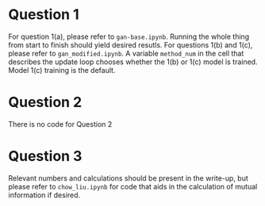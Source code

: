 # Question 1
For question 1(a), please refer to `gan-base.ipynb`. Running the whole thing from start to finish should yield desired resutls. For questions 1(b) and 1(c), please refer to `gan_modified.ipynb`. A variable `method_num` in the cell that describes the update loop chooses whether the 1(b) or 1(c) model is trained. Model 1(c) training is the default.

# Question 2
There is no code for Question 2

# Question 3
Relevant numbers and calculations should be present in the write-up, but please refer to `chow_liu.ipynb` for code that aids in the calculation of mutual information if desired.